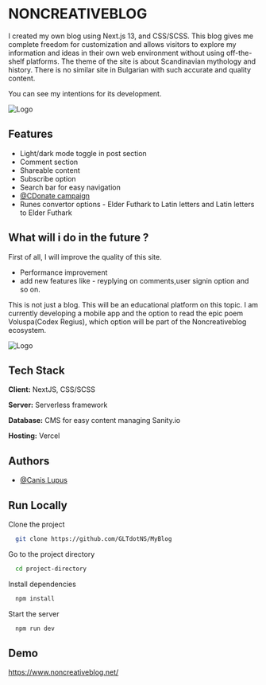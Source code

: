 # NONCREATIVEBLOG


I created my own blog using Next.js 13, and CSS/SCSS. This blog gives me complete freedom for customization and allows visitors to explore my information and ideas in their own web environment without using off-the-shelf platforms.
The theme of the site is about Scandinavian mythology and history. There is no similar site in Bulgarian with such accurate and quality content. 

You can see my intentions for its development.


![Logo](https://i.ibb.co/Pt049yr/FullLogo.jpg)



## Features

- Light/dark mode toggle in post section
- Comment section
- Shareable content
- Subscribe option
- Search bar for easy navigation
- [@CDonate campaign](https://www.noncreativeblog.net/donate)
- Runes convertor options - Elder Futhark to Latin letters and Latin letters to Elder Futhark





## What will i do in the future ?

First of all, I will improve the quality of this site.

- Performance improvement
- add new features like - reyplying on comments,user signin option and so on.

This is not just a blog. This will be an educational platform on this topic. I am currently developing a mobile app and the option to read the epic poem Voluspa(Codex Regius), which option will be part of the Noncreativeblog ecosystem.

![Logo](https://media.canva.com/1/image-resize/1/681_700_100_PNG_F/czM6Ly9tZWRpYS1wcml2YXRlLmNhbnZhLmNvbS9GcWUtZy9NQUYyV0NGcWUtZy8xL3AucG5n?osig=AAAAAAAAAAAAAAAAAAAAALi4duOw0SQwfzGwKZPYJoTHikhnlhVv9td95Wn6nHCA&exp=1703705045&x-canva-quality=screen&csig=AAAAAAAAAAAAAAAAAAAAAAzvtHKJZdKrXpkiNd34jJrPSWoAmQX0Zm2yx4HGkFKr)

## Tech Stack

**Client:** NextJS, CSS/SCSS

**Server:** Serverless framework

**Database:** CMS for easy content managing Sanity.io

**Hosting:** Vercel

## Authors

- [@Canis Lupus](https://github.com/GLTdotNS)
  


## Run Locally

Clone the project

```bash
  git clone https://github.com/GLTdotNS/MyBlog
```

Go to the project directory

```bash
  cd project-directory
```

Install dependencies

```bash
  npm install
```

Start the server

```bash
  npm run dev
```

## Demo

https://www.noncreativeblog.net/
